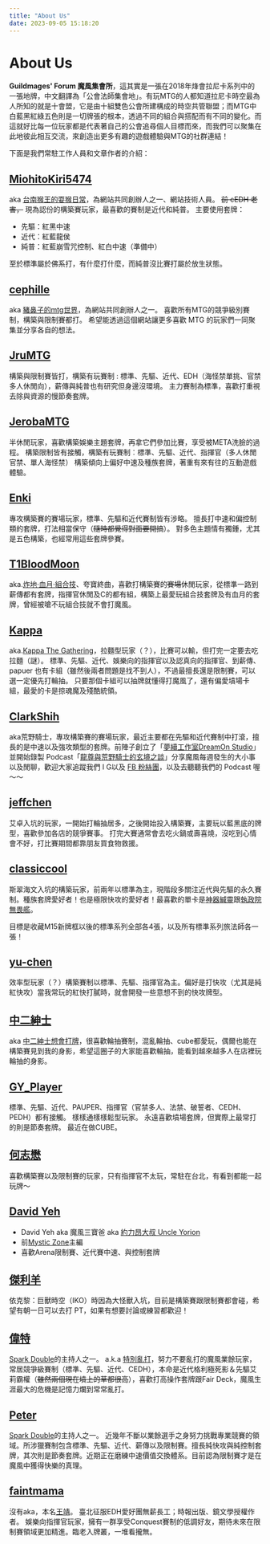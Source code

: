 ```yaml
---
title: "About Us"
date: 2023-09-05 15:18:20
---
```


# About Us

**Guildmages' Forum 魔風集會所**，這其實是一張在2018年烽會拉尼卡系列中的一張地牌，中文翻譯為「公會法師集會地」。有玩MTG的人都知道拉尼卡時空最為人所知的就是十會盟，它是由十組雙色公會所建構成的時空共管聯盟；而MTG中白藍黑紅綠五色則是一切牌張的根本，透過不同的組合與搭配而有不同的變化。而這就好比每一位玩家都是代表著自己的公會追尋個人目標而來，而我們可以聚集在此地彼此相互交流，來創造出更多有趣的遊戲體驗與MTG的社群連結！

下面是我們常駐工作人員和文章作者的介紹：

## [MiohitoKiri5474](/tags/miohitokiri5474/)

aka [台南猴王的耍猴日常](http://facebook.com/TainanMonkeyKin)，為網站共同創辦人之一、網站技術人員。
~~前 cEDH 老害，~~ 現為認份的構築賽玩家，最喜歡的賽制是近代和純普。
主要使用套牌：

- 先驅：紅黑中速
- 近代：紅藍龍侯
- 純普：紅藍崩雪咒控制、紅白中速（準備中）

至於標準屬於佛系打，有什麼打什麼，而純普沒比賽打屬於放生狀態。

## [cephille](/tags/cephille/)

aka [豬鼻子的mtg世界](https://www.facebook.com/Pignosemtgworld)，為網站共同創辦人之一。
喜歡所有MTG的競爭級別賽制，構築與限制賽都打。
希望能透過這個網站讓更多喜歡 MTG 的玩家們一同聚集並分享各自的想法。

## [JruMTG](/tags/jrumtg/)

構築與限制賽皆打，構築有玩賽制 : 標準、先驅、近代、EDH（海怪禁單挑、官禁多人休閒向），薪傳與純普也有研究但身邊沒環境。
主力賽制為標準，喜歡打重視去除與資源的慢節奏套牌。

## [JerobaMTG](/tags/jerobamtg/)

半休閒玩家，喜歡構築娛樂主題套牌，再拿它們參加比賽，享受被META洗臉的過程。
構築限制皆有接觸，構築有玩賽制︰標準、先驅、近代、指揮官（多人休閒官禁、單人海怪禁）
構築傾向上偏好中速及種族套牌，著重有來有往的互動遊戲體驗。

## [Enki](/tags/enki/)

專攻構築賽的賽場玩家，標準、先驅和近代賽制皆有涉略。
擅長打中速和偏控制類的套牌，打法相當保守（~~隨時都覺得對面要開搞~~）。
對多色主題情有獨鍾，尤其是五色構築，也經常用這些套牌參賽。

## [T1BloodMoon](/tags/t1bloodmoon/)

aka.[炸地·血月·組合技](https://www.facebook.com/T1BloodMoon)、夸寶終曲，喜歡打構築賽的~~賽場~~休閒玩家，從標準一路到薪傳都有套牌，指揮官休閒及C的都有組，構築上最愛玩組合技套牌及有血月的套牌，曾經被嗆不玩組合技就不會打魔風。

## [Kappa](/tags/kappa/)

aka.[Kappa The Gathering](https://www.facebook.com/profile.php?id=61558862427620)，拉麵型玩家（？），比賽可以輸，但打完一定要去吃拉麵（謎）。
標準、先驅、近代、娛樂向的指揮官以及認真向的指揮官、到薪傳、papuer 也有卡組（雖然後兩者問題是找不到人），不過最擅長還是限制賽，可以選一定優先打輪抽。
只要那個卡組可以抽牌就懂得打魔風了，還有偏愛墳場卡組，最愛的卡是掠魂魔及殘酷統領。

## [ClarkShih](/tags/clarkshih/)

aka荒野騎士，專攻構築賽的賽場玩家，最近主要都在先驅和近代賽制中打滾，擅長的是中速以及強攻類型的套牌。前陣子創立了「[夢續工作室DreamOn Studio](https://www.facebook.com/DreamOnStudio1560)」並開始錄製 Podcast「[龍尊與荒野騎士的玄境之談](https://podcasts.apple.com/us/podcast/%E9%BE%8D%E5%B0%8A%E8%88%87%E8%8D%92%E9%87%8E%E9%A8%8E%E5%A3%AB%E7%9A%84%E7%8E%84%E5%A2%83%E4%B9%8B%E8%AB%87/id1680452807)」分享魔風每週發生的大小事以及閒聊，歡迎大家追蹤我們 I G以及 [FB 粉絲團](https://www.facebook.com/DreamOnStudio1560)，以及去聽聽我們的 Podcast 喔～～

## [jeffchen](/tags/jeffchen/)

艾卓入坑的玩家，一開始打輪抽居多，之後開始投入構築賽，主要玩以藍黑底的牌型，喜歡參加各店的競爭賽事。
打完大賽通常會去吃火鍋或壽喜燒，沒吃到心情會不好，打比賽期間都靠朋友買食物救援。

## [classiccool](/tags/classiccool/)

斯翠海文入坑的構築玩家，前兩年以標準為主，現階段多關注近代與先驅的永久賽制。種族套牌愛好者！也是極限快攻的愛好者！最喜歡的單卡是[神器緘靈](https://cards.scryfall.io/large/front/8/3/8351efc5-a392-4ec8-877f-15d5b3dc0929.jpg?1562790075)跟[執政院無畏艦](https://cards.scryfall.io/large/front/7/c/7c0aaec8-49de-4ac6-b9d8-b3354a87dcf5.jpg?1562924226)。

目標是收藏M15新牌框以後的標準系列全部各4張，以及所有標準系列旅法師各一張！

## [yu-chen](/tags/yu-chen/)

效率型玩家（？）構築賽制以標準、先驅、指揮官為主。偏好是打快攻（尤其是純紅快攻）當我常玩的紅快打膩時，就會開發一些意想不到的快攻牌型。

## [中二紳士](/tags/%E4%B8%AD%E4%BA%8C%E7%B4%B3%E5%A3%AB/)

aka [中二紳士想會打牌](https://www.facebook.com/bruce1235566)，很喜歡輪抽賽制，混亂輪抽、cube都愛玩，偶爾也能在構築賽見到我的身影，希望這圈子的大家能喜歡輪抽，能看到越來越多人在店裡玩輪抽的身影。

## [GY_Player](/tags/gy-player/)

標準、先驅、近代、PAUPER、指揮官（官禁多人、法禁、破誓者、CEDH、PEDH）都有接觸。
樣樣通樣樣鬆型玩家。
永遠喜歡墳場套牌，但實際上最常打的則是節奏套牌。
最近在做CUBE。

## [何志懋](/tags/zhi-mao/)

喜歡構築賽以及限制賽的玩家，只有指揮官不太玩，常駐在台北，有看到都能一起玩牌～

## [David Yeh](/tags/david-yeh/)

- David Yeh aka 魔風三寶爸 aka [約力昂大叔 Uncle Yorion](https://www.facebook.com/profile.php?id=100068751771443)
- 前[Mystic Zone](https://mysticzonetw.blogspot.com/)主編
- 喜歡Arena限制賽、近代賽中速、與控制套牌

## [傑利羊](/tags/jerryyang)

依克黎：巨獸時空（IKO）時因為大怪獸入坑，目前是構築賽跟限制賽都會碰，希望有朝一日可以去打 PT，如果有想要討論或練習都歡迎！

## [偉特](/tags/%E5%81%89%E7%89%B9/)

[Spark Double](https://linktr.ee/sparkdouble)的主持人之一。
a.k.a [特別亂打](https://www.facebook.com/egavasmtg)，努力不要亂打的魔風業餘玩家，常居競爭級賽制（標準、先驅、近代、CEDH），本命是近代格利極死影＆先驅艾莉霸權（~~雖然兩個現在墳上的草都很高~~），喜歡打高操作套牌跟Fair Deck，魔風生涯最大的危機是記憶力爛到常常亂打。

## [Peter](/tags/peter/)

[Spark Double](https://linktr.ee/sparkdouble)的主持人之一。
近幾年不斷以業餘選手之身努力挑戰專業競賽的領域。所涉獵賽制包含標準、先驅、近代、薪傳以及限制賽。擅長純快攻與純控制套牌，其次則是節奏套牌。近期正在磨練中速價值交換體系。目前認為限制賽才是在魔風中獲得快樂的真理。

## [faintmama](/tags/faintmama/)

沒有aka，本名[王靖](https://www.facebook.com/loudsidewang/)。
臺北征服EDH愛好團無薪長工；時報出版、鏡文學授權作者。
娛樂向指揮官玩家，擁有一群享受Conquest賽制的低調好友，期待未來在限制賽領域更加精進。臨老入牌叢，一堆看攏無。
